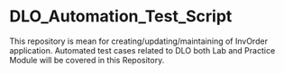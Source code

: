 # DLO_Automation_Test_Script
This repository is mean for creating/updating/maintaining of InvOrder application.
Automated test cases related to DLO both Lab and Practice Module will be covered in this Repository.
